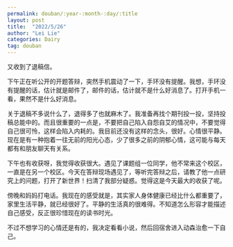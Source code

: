 ```yaml
---
permalink: douban/:year-:month-:day/:title
layout: post
title:  "2022/5/26"
author: "Lei Lie"
categories: Dairy
tag: douban
---
```

又收到了退稿信。

下午正在听公开的开题答辩，突然手机震动了一下，手环没有提醒。我想，手环没有提醒的话，估计就是邮件了，邮件的话，估计就不是什么好消息了。打开手机一看，果然不是什么好消息。

关于退稿不多说什么了，退得多了也就麻木了。我准备再找个期刊投一投，坚持投稿总能中的。而且很重要的一点是，不要把自己陷入自怨自艾的情况中，不要觉得自己很可怜，这样会陷入内耗的。我目前还没有这样的念头，很好。心情很平静。现在是有一种抱着一往无前的阳光心态，少了很多之前的阴郁心情，这可能与每天都有和朋友聊天有关系。

下午也有收获呀，我觉得收获很大。遇见了课题组一位同学，他不常来这个校区，一直是在另一个校区。今天在答辩现场遇见了，等听完答辩之后，请教了他一点研究上的问题，打开了新世界！扫清了我部分疑惑。觉得这是今天最大的收获了呢。

傍晚和妈妈打电话。我现在的感受就是，其实家人身体健康已经比什么都重要了，家里生活平静，就已经很好了。平静的生活真的很难得。不知道怎么形容才能描述自己感受，反正很珍惜现在的读书时光。

不过不想学习的心情还是有的，我决定看看小说，然后回宿舍进入动森治愈一下自己。